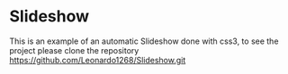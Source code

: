 # Slideshow
This is an example of an automatic Slideshow done with css3, to see the project please clone the repository https://github.com/Leonardo1268/Slideshow.git
